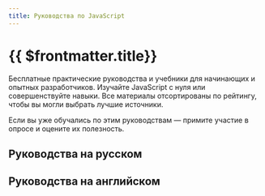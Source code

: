 ```yaml
---
title: Руководства по JavaScript
---
```


# {{ $frontmatter.title}}

Бесплатные практические руководства и учебники для начинающих и опытных разработчиков. Изучайте JavaScript с нуля или совершенствуйте навыки. Все материалы отсортированы по рейтингу, чтобы вы могли выбрать лучшие источники.

Если вы уже обучались по этим руководствам — примите участие в опросе и оцените их полезность.

## Руководства на русском

## Руководства на английском